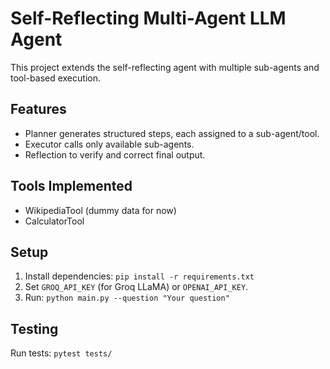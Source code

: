 # Self-Reflecting Multi-Agent LLM Agent

This project extends the self-reflecting agent with multiple sub-agents and tool-based execution.

## Features
- Planner generates structured steps, each assigned to a sub-agent/tool.
- Executor calls only available sub-agents.
- Reflection to verify and correct final output.

## Tools Implemented
- WikipediaTool (dummy data for now)
- CalculatorTool

## Setup
1. Install dependencies: `pip install -r requirements.txt`
2. Set `GROQ_API_KEY` (for Groq LLaMA) or `OPENAI_API_KEY`.
3. Run: `python main.py --question "Your question"`

## Testing
Run tests: `pytest tests/`
